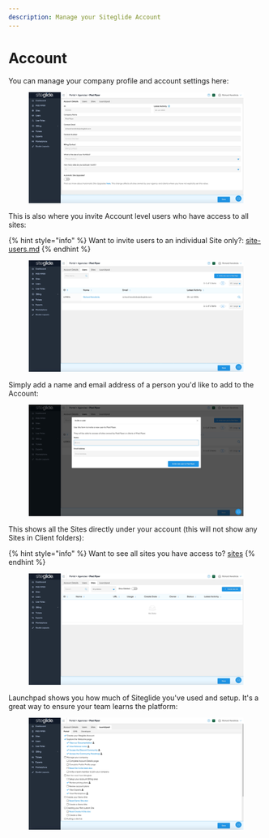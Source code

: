 ```yaml
---
description: Manage your Siteglide Account
---
```


# Account

You can manage your company profile and account settings here:

<figure><img src="../.gitbook/assets/Siteglide-Account-Details.jpg" alt=""><figcaption></figcaption></figure>

This is also where you invite Account level users who have access to all sites:

{% hint style="info" %}
Want to invite users to an individual Site only?: [site-users.md](../portal/sites/site-users.md "mention")
{% endhint %}

<figure><img src="../.gitbook/assets/Siteglide-Account-Users.jpg" alt=""><figcaption></figcaption></figure>

Simply add a name and email address of a person you'd like to add to the Account:

<figure><img src="../.gitbook/assets/Siteglide-Account-Users-Invite.jpg" alt=""><figcaption></figcaption></figure>

This shows all the Sites directly under your account (this will not show any Sites in Client folders):

{% hint style="info" %}
Want to see all sites you have access to? [sites](../portal/sites/ "mention")
{% endhint %}

<figure><img src="../.gitbook/assets/Siteglide-Account-Sites.jpg" alt=""><figcaption></figcaption></figure>

Launchpad shows you how much of Siteglide you've used and setup. It's a great way to ensure your team learns the platform:

<figure><img src="../.gitbook/assets/Siteglide-Account-Launchpad.jpg" alt=""><figcaption></figcaption></figure>

